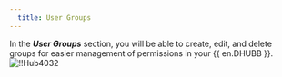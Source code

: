 ```yaml
---
  title: User Groups
---
```

In the ***User Groups*** section, you will be able to create, edit, and delete groups for easier management of permissions in your {{ en.DHUBB }}.  
![!!Hub4032](https://webdevolutions.azureedge.net/docs/en/hub/Hub4032.png) 
